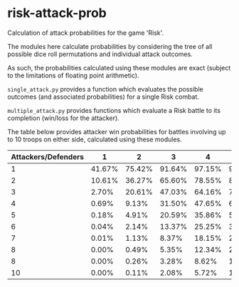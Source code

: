# risk-attack-prob
Calculation of attack probabilities for the game 'Risk'.

The modules here calculate probabilities by considering the tree of all possible dice roll permutations and individual attack outcomes.

As such, the probabilities calculated using these modules are exact (subject to the limitations of floating point arithmetic).

`single_attack.py` provides a function which evaluates the possible outcomes (and associated probabilities) for a single Risk combat.

`multiple_attack.py` provides functions which evaluate a Risk battle to its completion (win/loss for the attacker).

The table below provides attacker win probabilities for battles involving up to 10 troops on either side, calculated using these modules. 

| Attackers/Defenders | 1      | 2      | 3      | 4      | 5      | 6      | 7      | 8      | 9      | 10      |
| ------------------- | ------ | ------ | ------ | ------ | ------ | ------ | ------ | ------ | ------ | ------- |
| 1                   | 41.67% | 75.42% | 91.64% | 97.15% | 99.03% | 99.67% | 99.89% | 99.96% | 99.99% | 100.00% |
| 2                   | 10.61% | 36.27% | 65.60% | 78.55% | 88.98% | 93.40% | 96.66% | 98.03% | 99.01% | 99.42%  |
| 3                   | 2.70%  | 20.61% | 47.03% | 64.16% | 76.94% | 85.69% | 90.99% | 94.68% | 96.70% | 98.11%  |
| 4                   | 0.69%  | 9.13%  | 31.50% | 47.65% | 63.83% | 74.49% | 83.37% | 88.78% | 92.98% | 95.39%  |
| 5                   | 0.18%  | 4.91%  | 20.59% | 35.86% | 50.62% | 63.77% | 73.64% | 81.84% | 87.29% | 91.63%  |
| 6                   | 0.04%  | 2.14%  | 13.37% | 25.25% | 39.68% | 52.07% | 64.01% | 72.96% | 80.76% | 86.11%  |
| 7                   | 0.01%  | 1.13%  | 8.37%  | 18.15% | 29.74% | 42.33% | 53.55% | 64.29% | 72.61% | 79.98%  |
| 8                   | 0.00%  | 0.49%  | 5.35%  | 12.34% | 22.40% | 32.95% | 44.56% | 54.74% | 64.64% | 72.40%  |
| 8                   | 0.00%  | 0.26%  | 3.28%  | 8.62%  | 16.16% | 25.78% | 35.69% | 46.40% | 55.81% | 65.01%  |
| 10                  | 0.00%  | 0.11%  | 2.08%  | 5.72%  | 11.83% | 19.34% | 28.68% | 37.99% | 47.99% | 56.76%  |